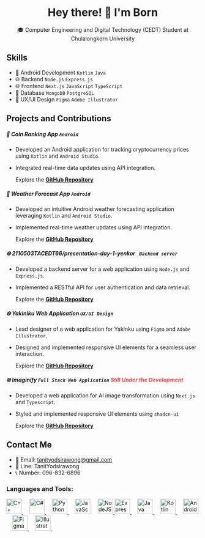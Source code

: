 <div align="center">

# Hey there! 👋 I'm Born

🎓 Computer Engineering and Digital Technology (CEDT) Student at Chulalongkorn University

</div>

## Skills

- 📱 Android Development `Kotlin` `Java`
- 🌐 Backend `Node.js` `Express.js`
- 🌐 Frontend `Next.js` `JavaScript` `TypeScript`
- 🔗 Database `MongoDB` `PostgreSQL`
- 🎨 UX/UI Design `Figma` `Adobe Illustrator`

## Projects and Contributions

##### **📱 Coin Ranking App `Android`**

- Developed an Android application for tracking cryptocurrency prices using `Kotlin` and `Android Studio`.
- Integrated real-time data updates using API integration.

  Explore the **[GitHub Repository ](https://github.com/XunFlowerrr/CoinRankingApp)**

##### **📱 Weather Forecast App `Android`**

- Developed an intuitive Android weather forecasting application leveraging `Kotlin` and `Android Studio`.
- Implemented real-time weather updates using API integration.

  Explore the **[GitHub Repository](https://github.com/XunFlowerrr/Weather-Forecast)**

##### **🌐 2110503TACEDT66/presentation-day-1-yenkor ` Backend server`**

- Developed a backend server for a web application using `Node.js` and `Express.js`.
- Implemented a RESTful API for user authentication and data retrieval.

  Explore the **[GitHub Repository](https://github.com/2110503TACEDT66/presentation-day-1-yenkor)**

##### **🌐 Yakiniku Web Application `UX/UI Design`**

- Lead designer of a web application for Yakinku using `Figma` and `Adobe Illustrator`.
- Designed and implemented responsive UI elements for a seamless user interaction.

  Explore the **[GitHub Repository](https://github.com/Taihenc/YAKINIKU)**

##### **🌐 Imaginify `Full Stack Web Application` <span style="color:#FF4040">Still Under the Development</span>**

- Developed a web application for AI image transformation using `Next.js` and `Typescript`.
- Styled and implemented responsive UI elements using `shadcn-ui`

  Explore the **[GitHub Repository](https://github.com/XunFlowerrr/Imaginify)**

## Contact Me

- 📧 Email: tanityodsirawong@gmail.com
- 📱 Line: TanitYodsirawong
- 📞 Number: 096-832-6896

<h3 align="left">Languages and Tools:</h3>
<p align="left">
    <a href="https://isocpp.org" target="_blank" rel="noreferrer">
        <img src="https://upload.wikimedia.org/wikipedia/commons/1/18/ISO_C%2B%2B_Logo.svg" alt="C++" width="40" height="40"/>
    </a>&nbsp;&nbsp;&nbsp;
    <a href="https://learn.microsoft.com/en-us/dotnet/csharp/tour-of-csharp/" target="_blank" rel="noreferrer">
        <img src="https://upload.wikimedia.org/wikipedia/commons/b/bd/Logo_C_sharp.svg" alt="C#" width="40" height="40"/>
    </a>&nbsp;&nbsp;&nbsp;
    <a href="https://www.python.org" target="_blank" rel="noreferrer">
        <img src="https://www.vectorlogo.zone/logos/python/python-icon.svg" alt="Python" width="40" height="40"/>
    </a>&nbsp;&nbsp;&nbsp;
    <a target="_blank" rel="noreferrer">
        <img src="https://upload.wikimedia.org/wikipedia/commons/9/99/Unofficial_JavaScript_logo_2.svg" alt="JavaScript" width="40" height="40"/>
    </a>&nbsp;&nbsp;&nbsp;
    <a href="https://nodejs.org/en" target="_blank" rel="noreferrer">
        <img src="https://upload.wikimedia.org/wikipedia/commons/d/d9/Node.js_logo.svg" alt="NodeJS" width="40" height="40"/>
    <a href="https://expressjs.com" target="_blank" rel="noreferrer">
        <img src="https://www.vectorlogo.zone/logos/expressjs/expressjs-icon.svg" alt="Express" width="40" height="40"/>
    </a>&nbsp;&nbsp;&nbsp;
    <a href="https://dev.java" target="_blank" rel="noreferrer">
        <img src="https://www.vectorlogo.zone/logos/java/java-icon.svg" alt="Java" width="40" height="40"/>
    </a>&nbsp;&nbsp;&nbsp;
    <a href="https://kotlinlang.org" target="_blank" rel="noreferrer">
        <img src="https://www.vectorlogo.zone/logos/kotlinlang/kotlinlang-icon.svg" alt="Kotlin" width="40" height="40"/>
    </a>&nbsp;&nbsp;&nbsp;
    <a href="https://developer.android.com" target="_blank" rel="noreferrer">
        <img src="https://upload.wikimedia.org/wikipedia/commons/9/95/Android_Studio_Icon_3.6.svg" alt="Android Studio" width="40" height="40"/>
    </a>&nbsp;&nbsp;&nbsp;
    <a href="https://www.figma.com" target="_blank" rel="noreferrer">
        <img src="https://www.vectorlogo.zone/logos/figma/figma-icon.svg" alt="Figma" width="40" height="40"/>
    </a>&nbsp;&nbsp;&nbsp;
    <a href="https://www.adobe.com/products/illustrator.html" target="_blank" rel="noreferrer">
        <img src="https://upload.wikimedia.org/wikipedia/commons/f/fb/Adobe_Illustrator_CC_icon.svg" alt="Illustrator" width="40" height="40"/>
    </a>&nbsp;&nbsp;&nbsp;

</p>
